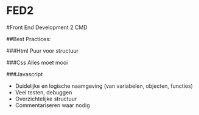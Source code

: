 FED2
====

#Front End Development 2 CMD

##Best Practices:

###Html
Puur voor structuur

###Css
Alles moet mooi

###Javascript
* Duidelijke en logische naamgeving (van variabelen, objecten, functies)
* Veel testen, debuggen
* Overzichtelijke structuur
* Commentariseren waar nodig
